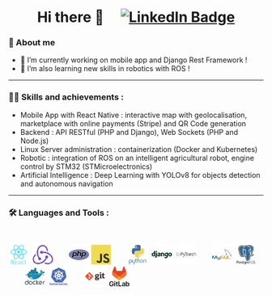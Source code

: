 <div align="center">
  <h1>Hi there 👋 &nbsp &nbsp
  <a href="https://www.linkedin.com/in/killian-larcher-b9271a252/">
    <img src="https://img.shields.io/badge/LinkedIn-blue?style=for-the-badge&logo=linkedin&logoColor=white" alt="LinkedIn Badge"/>
  </a>
  </h1>
  
</div>

### 🚀 About me

- 🔭 I’m currently working on mobile app and Django Rest Framework !
- 🌱 I’m also learning new skills in robotics with ROS !
---
### :man_technologist: Skills and achievements :

- Mobile App with React Native : interactive map with geolocalisation, marketplace with online payments (Stripe) and QR Code generation 
- Backend : API RESTful (PHP and Django), Web Sockets (PHP and Node.js)
- Linux Server administration : containerization (Docker and Kubernetes)
- Robotic : integration of ROS on an intelligent agricultural robot, engine control by STM32 (STMicroelectronics)
- Artificial Intelligence : Deep Learning with YOLOv8 for objects detection and autonomous navigation
---
### :hammer_and_wrench: Languages and Tools :
<br>
<div>
<p>
  <img src="https://github.com/devicons/devicon/blob/master/icons/react/react-original-wordmark.svg" title="React" alt="React" width="40" height="40"/>&nbsp;
  <img src="https://github.com/devicons/devicon/blob/master/icons/redux/redux-original.svg" title="Redux" alt="Redux " width="40" height="40"/>&nbsp;&nbsp;&nbsp;&nbsp;&nbsp;&nbsp;&nbsp;
  <img src="https://github.com/devicons/devicon/blob/master/icons/php/php-original.svg" title="PHP" alt="PHP" width="40" height="40"/>
<!--   <img src="https://github.com/devicons/devicon/blob/master/icons/css3/css3-plain-wordmark.svg"  title="CSS3" alt="CSS" width="40" height="40"/>&nbsp; -->
<!--   <img src="https://github.com/devicons/devicon/blob/master/icons/html5/html5-original.svg" title="HTML5" alt="HTML" width="40" height="40"/>&nbsp; -->
  <img src="https://github.com/devicons/devicon/blob/master/icons/javascript/javascript-original.svg" title="JavaScript" alt="JavaScript" width="40" height="40"/>&nbsp;&nbsp;&nbsp;&nbsp;&nbsp;&nbsp;&nbsp;
  <img src="https://github.com/devicons/devicon/blob/master/icons/python/python-original-wordmark.svg" title="Python" alt="Python" width="40" height="40"/>&nbsp;
  <img src="https://github.com/devicons/devicon/blob/master/icons/django/django-plain-wordmark.svg" title="Django" alt="Django" width="40" height="40"/>&nbsp;
  <img src="https://github.com/devicons/devicon/blob/master/icons/pytorch/pytorch-original-wordmark.svg" title="PyTorch" alt="PyTorch" width="40" height="40"/>&nbsp;&nbsp;&nbsp;&nbsp;&nbsp;&nbsp;&nbsp;
  <img src="https://github.com/devicons/devicon/blob/master/icons/mysql/mysql-original-wordmark.svg" title="MySQL"  alt="MySQL" width="40" height="40"/>&nbsp;
  <img src="https://github.com/devicons/devicon/blob/master/icons/postgresql/postgresql-original-wordmark.svg" title="PostgreSQL"  alt="PostgreSQL" width="40" height="40"/>&nbsp;&nbsp;&nbsp;&nbsp;&nbsp;&nbsp;&nbsp;
  <img src="https://github.com/devicons/devicon/blob/master/icons/docker/docker-original-wordmark.svg" title="Docker" alt="Docker" width="40" height="40"/>&nbsp;
  <img src="https://github.com/devicons/devicon/blob/master/icons/kubernetes/kubernetes-plain-wordmark.svg" title="Kubernetes" alt="Kubernetes" width="40" height="40"/>&nbsp;&nbsp;&nbsp;&nbsp;&nbsp;&nbsp;&nbsp;
  <img src="https://github.com/devicons/devicon/blob/master/icons/git/git-original-wordmark.svg" title="Git" alt="Git" width="40" height="40"/>&nbsp;
  <img src="https://github.com/devicons/devicon/blob/master/icons/gitlab/gitlab-original-wordmark.svg" title="Git" alt="Git" width="40" height="40"/>
  </p>
</div>
